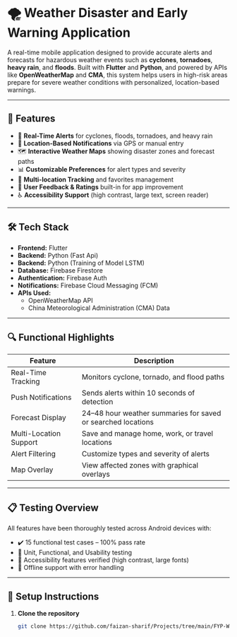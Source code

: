# 🌪️ Weather Disaster and Early Warning Application

A real-time mobile application designed to provide accurate alerts and forecasts for hazardous weather events such as **cyclones**, **tornadoes**, **heavy rain**, and **floods**. Built with **Flutter** and **Python**, and powered by APIs like **OpenWeatherMap** and **CMA**, this system helps users in high-risk areas prepare for severe weather conditions with personalized, location-based warnings.

---

## 📱 Features

- 🔔 **Real-Time Alerts** for cyclones, floods, tornadoes, and heavy rain
- 📍 **Location-Based Notifications** via GPS or manual entry
- 🗺️ **Interactive Weather Maps** showing disaster zones and forecast paths
- 📊 **Customizable Preferences** for alert types and severity
- 🧭 **Multi-location Tracking** and favorites management
- 📝 **User Feedback & Ratings** built-in for app improvement
- ♿ **Accessibility Support** (high contrast, large text, screen reader)

---

## 🛠️ Tech Stack

- **Frontend:** Flutter
- **Backend:** Python (Fast Api)
- **Backend:** Python (Training of Model LSTM)
- **Database:** Firebase Firestore
- **Authentication:** Firebase Auth
- **Notifications:** Firebase Cloud Messaging (FCM)
- **APIs Used:** 
  - OpenWeatherMap API
  - China Meteorological Administration (CMA) Data

---

## 🔍 Functional Highlights

| Feature                        | Description                                                       |
|-------------------------------|-------------------------------------------------------------------|
| Real-Time Tracking            | Monitors cyclone, tornado, and flood paths                        |
| Push Notifications            | Sends alerts within 10 seconds of detection                       |
| Forecast Display              | 24–48 hour weather summaries for saved or searched locations      |
| Multi-Location Support        | Save and manage home, work, or travel locations                   |
| Alert Filtering               | Customize types and severity of alerts                            |
| Map Overlay                   | View affected zones with graphical overlays                       |

---

## 📋 Testing Overview

All features have been thoroughly tested across Android devices with:

- ✔️ 15 functional test cases – 100% pass rate
- 🧪 Unit, Functional, and Usability testing
- 📱 Accessibility features verified (high contrast, large fonts)
- 🔌 Offline support with error handling

---

## 🔧 Setup Instructions

1. **Clone the repository**
   ```bash
   git clone https://github.com/faizan-sharif/Projects/tree/main/FYP-Weather%20forcast%20and%20early%20warning

